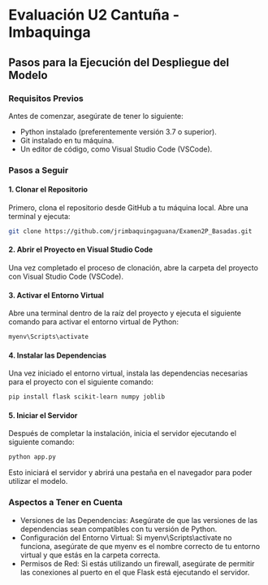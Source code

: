 # Evaluación U2 Cantuña - Imbaquinga
## Pasos para la Ejecución del Despliegue del Modelo

### Requisitos Previos
Antes de comenzar, asegúrate de tener lo siguiente:
- Python instalado (preferentemente versión 3.7 o superior).
- Git instalado en tu máquina.
- Un editor de código, como Visual Studio Code (VSCode).

### Pasos a Seguir

#### 1. Clonar el Repositorio
Primero, clona el repositorio desde GitHub a tu máquina local. Abre una terminal y ejecuta:

```bash
git clone https://github.com/jrimbaquingaguana/Examen2P_Basadas.git
```
#### 2. Abrir el Proyecto en Visual Studio Code
Una vez completado el proceso de clonación, abre la carpeta del proyecto con Visual Studio Code (VSCode).

#### 3. Activar el Entorno Virtual
Abre una terminal dentro de la raíz del proyecto y ejecuta el siguiente comando para activar el entorno virtual de Python:
```bash
myenv\Scripts\activate
```
#### 4. Instalar las Dependencias
Una vez iniciado el entorno virtual, instala las dependencias necesarias para el proyecto con el siguiente comando:
```bash
pip install flask scikit-learn numpy joblib
```

#### 5. Iniciar el Servidor
Después de completar la instalación, inicia el servidor ejecutando el siguiente comando:
```bash
python app.py
```
Esto iniciará el servidor y abrirá una pestaña en el navegador para poder utilizar el modelo.

### Aspectos a Tener en Cuenta
- Versiones de las Dependencias: Asegúrate de que las versiones de las dependencias sean compatibles con tu versión de Python.
- Configuración del Entorno Virtual: Si myenv\Scripts\activate no funciona, asegúrate de que myenv es el nombre correcto de tu entorno virtual y que estás en la carpeta correcta.
- Permisos de Red: Si estás utilizando un firewall, asegúrate de permitir las conexiones al puerto en el que Flask está ejecutando el servidor.


